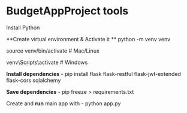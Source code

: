 # BudgetAppProject tools 
Install Python 

**Create  virtual environment & Activate it
**
python -m venv venv

source venv/bin/activate    # Mac/Linux

venv\Scripts\activate       # Windows

**Install dependencies** - pip install flask flask-restful flask-jwt-extended flask-cors sqlalchemy

**Save dependencies** - pip freeze > requirements.txt

Create and **run** main app with - python app.py


